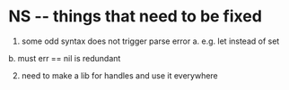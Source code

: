 # NS -- things that need to be fixed

1. some odd syntax does not trigger parse error
a. e.g. let instead of set

b. must err == nil is redundant

2. need to make a lib for handles and use it everywhere